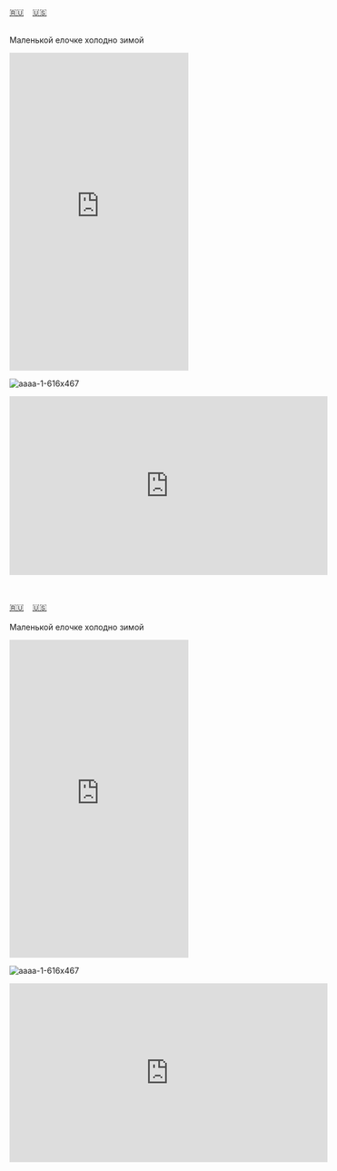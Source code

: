 <span id="ru"><a href='#ru'>🇷🇺</a> &nbsp;&nbsp;&nbsp;<a href='#en'>🇺🇸</a> &nbsp;&nbsp;&nbsp;</span><br><br>

Маленькой елочке холодно зимой

<iframe width="315" height="560" src="https://www.youtube.com/embed/JeCflNBMyN4" frameborder="0" allow="accelerometer; autoplay; clipboard-write; encrypted-media; gyroscope; picture-in-picture; web-share"allowful
lscreen></iframe>

![аааа-1-616x467](https://github.com/user-attachments/assets/85884b07-9033-4299-8745-1134791040aa)




<iframe width="560" height="315" src="https://www.youtube.com/embed/bc8pFyhiAjc?si=kpc2pZsCUz4JBM0M" title="YouTube video player" frameborder="0" allow="accelerometer; autoplay; clipboard-write; encrypted-media; gyroscope; picture-in-picture; web-share" allowfullscreen></iframe>


<br><br>
<span id="en"><a href='#ru'>🇷🇺</a> &nbsp;&nbsp;&nbsp;<a href='#en'>🇺🇸</a> &nbsp;&nbsp;&nbsp;</span><br><br>
Маленькой елочке холодно зимой

<iframe width="315" height="560" src="https://www.youtube.com/embed/ZttPNmD02Ic" frameborder="0" allow="accelerometer; autoplay; clipboard-write; encrypted-media; gyroscope; picture-in-picture; web-share"allowful
lscreen></iframe>

![аааа-1-616x467](https://github.com/user-attachments/assets/85884b07-9033-4299-8745-1134791040aa)


<iframe width="560" height="315" src="https://www.youtube.com/embed/bc8pFyhiAjc?si=kpc2pZsCUz4JBM0M" title="YouTube video player" frameborder="0" allow="accelerometer; autoplay; clipboard-write; encrypted-media; gyroscope; picture-in-picture; web-share" allowfullscreen></iframe>


<br><br>
